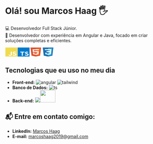 <h1>Olá! sou Marcos Haag 🖐️</h1>

💻 Desenvolvedor Full Stack Júnior. <br>
📘 Desenvolvedor com experiência em Angular e Java, focado em criar soluções completas e eficientes.

<div>
<img aling="center" height="30" width="40" src="https://raw.githubusercontent.com/devicons/devicon/master/icons/javascript/javascript-plain.svg" alt="js"><img aling="center" height="30" width="40" src="https://raw.githubusercontent.com/devicons/devicon/master/icons/typescript/typescript-plain.svg" alt="ts"><img aling="center" height="30" width="40" src="https://raw.githubusercontent.com/devicons/devicon/master/icons/html5/html5-original.svg" alt="html"><img aling="center" height="30" width="40" src="https://raw.githubusercontent.com/devicons/devicon/master/icons/css3/css3-original.svg" alt="ts">
</div>
<h2>Tecnologias que eu uso no meu dia</h2> 

- **Front-end:** <img aling="center" src="https://img.shields.io/badge/Angular-DD0031?style=for-the-badge&logo=angular&logoColor=white" alt="angular"> <img aling="center" src="https://img.shields.io/badge/Tailwind_CSS-38B2AC?style=for-the-badge&logo=tailwind-css&logoColor=white" alt="tailwind">
- **Banco de Dados:** <img aling="center" src="https://img.shields.io/badge/MySQL-00000F?style=for-the-badge&logo=mysql&logoColor=white" alt="ts">
- **Back-end:** <img aling="center" src="https://img.shields.io/badge/Spring-6DB33F?style=for-the-badge&logo=spring&logoColor=whit"><img aling="center" height="40" width="50"   src="https://cdn.jsdelivr.net/gh/devicons/devicon@latest/icons/java/java-original-wordmark.svg" />


## 📬 Entre em contato comigo:
- **LinkedIn:** [Marcos Haag](https://www.linkedin.com/in/marcoshaag)  
- **E-mail:** marcoshaag2019@gmail.com 
